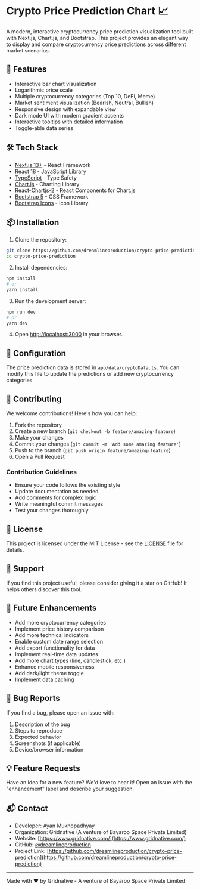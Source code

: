 # Crypto Price Prediction Chart 📈

A modern, interactive cryptocurrency price prediction visualization tool built with Next.js, Chart.js, and Bootstrap. This project provides an elegant way to display and compare cryptocurrency price predictions across different market scenarios.

## 🚀 Features

- Interactive bar chart visualization
- Logarithmic price scale
- Multiple cryptocurrency categories (Top 10, DeFi, Meme)
- Market sentiment visualization (Bearish, Neutral, Bullish)
- Responsive design with expandable view
- Dark mode UI with modern gradient accents
- Interactive tooltips with detailed information
- Toggle-able data series

## 🛠️ Tech Stack

- [Next.js 13+](https://nextjs.org/) - React Framework
- [React 18](https://reactjs.org/) - JavaScript Library
- [TypeScript](https://www.typescriptlang.org/) - Type Safety
- [Chart.js](https://www.chartjs.org/) - Charting Library
- [React-Chartjs-2](https://react-chartjs-2.js.org/) - React Components for Chart.js
- [Bootstrap 5](https://getbootstrap.com/) - CSS Framework
- [Bootstrap Icons](https://icons.getbootstrap.com/) - Icon Library

## 📦 Installation

1. Clone the repository:
```bash
git clone https://github.com/dreamlineproduction/crypto-price-prediction.git
cd crypto-price-prediction
```

2. Install dependencies:
```bash
npm install
# or
yarn install
```

3. Run the development server:
```bash
npm run dev
# or
yarn dev
```

4. Open [http://localhost:3000](http://localhost:3000) in your browser.

## 🔧 Configuration

The price prediction data is stored in `app/data/cryptoData.ts`. You can modify this file to update the predictions or add new cryptocurrency categories.

## 🤝 Contributing

We welcome contributions! Here's how you can help:

1. Fork the repository
2. Create a new branch (`git checkout -b feature/amazing-feature`)
3. Make your changes
4. Commit your changes (`git commit -m 'Add some amazing feature'`)
5. Push to the branch (`git push origin feature/amazing-feature`)
6. Open a Pull Request

### Contribution Guidelines

- Ensure your code follows the existing style
- Update documentation as needed
- Add comments for complex logic
- Write meaningful commit messages
- Test your changes thoroughly

## 📝 License

This project is licensed under the MIT License - see the [LICENSE](LICENSE) file for details.

## 🌟 Support

If you find this project useful, please consider giving it a star on GitHub! It helps others discover this tool.

## 🔮 Future Enhancements

- Add more cryptocurrency categories
- Implement price history comparison
- Add more technical indicators
- Enable custom date range selection
- Add export functionality for data
- Implement real-time data updates
- Add more chart types (line, candlestick, etc.)
- Enhance mobile responsiveness
- Add dark/light theme toggle
- Implement data caching

## 🐛 Bug Reports

If you find a bug, please open an issue with:

1. Description of the bug
2. Steps to reproduce
3. Expected behavior
4. Screenshots (if applicable)
5. Device/browser information

## 💡 Feature Requests

Have an idea for a new feature? We'd love to hear it! Open an issue with the "enhancement" label and describe your suggestion.

## 📬 Contact

- Developer: Ayan Mukhopadhyay
- Organization: Gridnative (A venture of Bayaroo Space Private Limited)
- Website: [https://www.gridnative.com/](https://www.gridnative.com/)
- GitHub: [@dreamlineproduction](https://github.com/dreamlineproduction)
- Project Link: [https://github.com/dreamlineproduction/crypto-price-prediction](https://github.com/dreamlineproduction/crypto-price-prediction)

---

Made with ❤️ by Gridnative - A venture of Bayaroo Space Private Limited
